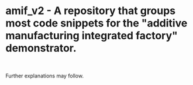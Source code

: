 # amif_v2 - A repository that groups most code snippets for the "additive manufacturing integrated factory" demonstrator.

<p>&nbsp;</p>
<p>Further explanations may follow.</p>
